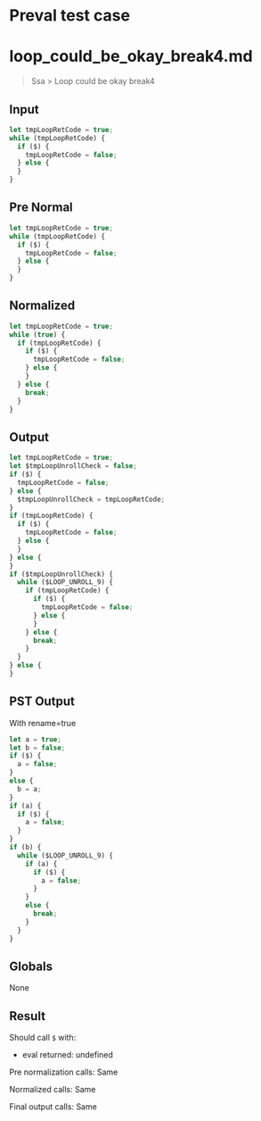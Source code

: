 # Preval test case

# loop_could_be_okay_break4.md

> Ssa > Loop could be okay break4

## Input

`````js filename=intro
let tmpLoopRetCode = true;
while (tmpLoopRetCode) {
  if ($) {
    tmpLoopRetCode = false;
  } else {
  }
}
`````

## Pre Normal


`````js filename=intro
let tmpLoopRetCode = true;
while (tmpLoopRetCode) {
  if ($) {
    tmpLoopRetCode = false;
  } else {
  }
}
`````

## Normalized


`````js filename=intro
let tmpLoopRetCode = true;
while (true) {
  if (tmpLoopRetCode) {
    if ($) {
      tmpLoopRetCode = false;
    } else {
    }
  } else {
    break;
  }
}
`````

## Output


`````js filename=intro
let tmpLoopRetCode = true;
let $tmpLoopUnrollCheck = false;
if ($) {
  tmpLoopRetCode = false;
} else {
  $tmpLoopUnrollCheck = tmpLoopRetCode;
}
if (tmpLoopRetCode) {
  if ($) {
    tmpLoopRetCode = false;
  } else {
  }
} else {
}
if ($tmpLoopUnrollCheck) {
  while ($LOOP_UNROLL_9) {
    if (tmpLoopRetCode) {
      if ($) {
        tmpLoopRetCode = false;
      } else {
      }
    } else {
      break;
    }
  }
} else {
}
`````

## PST Output

With rename=true

`````js filename=intro
let a = true;
let b = false;
if ($) {
  a = false;
}
else {
  b = a;
}
if (a) {
  if ($) {
    a = false;
  }
}
if (b) {
  while ($LOOP_UNROLL_9) {
    if (a) {
      if ($) {
        a = false;
      }
    }
    else {
      break;
    }
  }
}
`````

## Globals

None

## Result

Should call `$` with:
 - eval returned: undefined

Pre normalization calls: Same

Normalized calls: Same

Final output calls: Same
